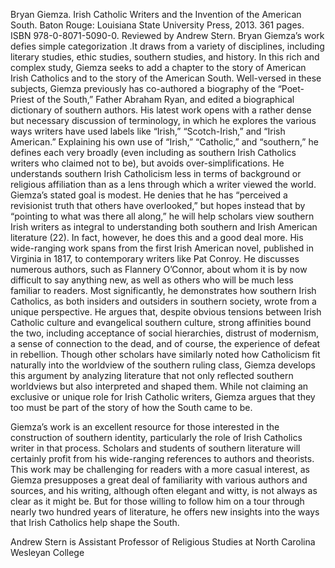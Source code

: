 Bryan Giemza. Irish Catholic Writers and the Invention of the American South. Baton Rouge: Louisiana State University Press, 2013. 361 pages. ISBN 978-0-8071-5090-0. Reviewed by Andrew Stern.
	Bryan Giemza’s work defies simple categorization .It draws from a variety of disciplines, including literary studies, ethic studies, southern studies, and history. In this rich and complex study, Giemza seeks to add a chapter to the story of American Irish Catholics and to the story of the American South. Well-versed in these subjects, Giemza previously has co-authored a biography of the “Poet-Priest of the South,” Father Abraham Ryan, and edited a biographical dictionary of southern authors. His latest work opens with a rather dense but necessary discussion of terminology, in which he explores the various ways writers have used labels like “Irish,” “Scotch-Irish,” and “Irish American.” Explaining his own use of “Irish,” “Catholic,” and “southern,” he defines each very broadly (even including as southern Irish Catholics writers who claimed not to be), but avoids over-simplifications. He understands southern Irish Catholicism less in terms of background or religious affiliation than as a lens through which a writer viewed the world. 
Giemza’s stated goal is modest. He denies that he has “perceived a revisionist truth that others have overlooked,” but hopes instead that by “pointing to what was there all along,” he will help scholars view southern Irish writers as integral to understanding both southern and Irish American literature (22). In fact, however, he does this and a good deal more. His wide-ranging work spans from the first Irish American novel, published in Virginia in 1817, to contemporary writers like Pat Conroy. He discusses numerous authors, such as Flannery O’Connor, about whom it is by now difficult to say anything new, as well as others who will be much less familiar to readers. Most significantly, he demonstrates how southern Irish Catholics, as both insiders and outsiders in southern society, wrote from a unique perspective. He argues that, despite obvious tensions between Irish Catholic culture and evangelical southern culture, strong affinities bound the two, including acceptance of social hierarchies, distrust of modernism, a sense of connection to the dead, and of course, the experience of defeat in rebellion. Though other scholars have similarly noted how Catholicism fit naturally into the worldview of the southern ruling class, Giemza develops this argument by analyzing literature that not only reflected southern worldviews but also interpreted and shaped them. While not claiming an exclusive or unique role for Irish Catholic writers, Giemza argues that they too must be part of the story of how the South came to be. 

Giemza’s work is an excellent resource for those interested in the construction of southern identity, particularly the role of Irish Catholics writer in that process. Scholars and students of southern literature will certainly profit from his wide-ranging references to authors and theorists. This work may be challenging for readers with a more casual interest, as Giemza presupposes a great deal of familiarity with various authors and sources, and his writing, although often elegant and witty, is not always as clear as it might be. But for those willing to follow him on a tour through nearly two hundred years of literature, he offers new insights into the ways that Irish Catholics help shape the South. 

Andrew Stern is Assistant Professor of Religious Studies at North Carolina Wesleyan College
